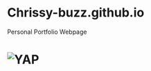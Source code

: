 # Chrissy-buzz.github.io

Personal Portfolio Webpage

# <img alt="YAP" src="[Imgur](https://imgur.com/gGD3hzi)">
